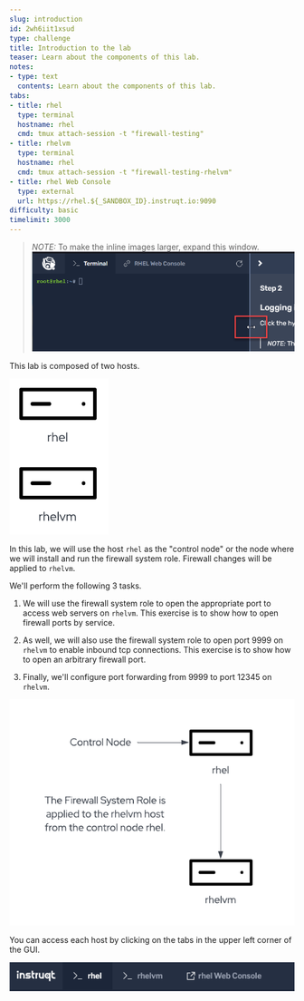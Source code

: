 ```yaml
---
slug: introduction
id: 2wh6iit1xsud
type: challenge
title: Introduction to the lab
teaser: Learn about the components of this lab.
notes:
- type: text
  contents: Learn about the components of this lab.
tabs:
- title: rhel
  type: terminal
  hostname: rhel
  cmd: tmux attach-session -t "firewall-testing"
- title: rhelvm
  type: terminal
  hostname: rhel
  cmd: tmux attach-session -t "firewall-testing-rhelvm"
- title: rhel Web Console
  type: external
  url: https://rhel.${_SANDBOX_ID}.instruqt.io:9090
difficulty: basic
timelimit: 3000
---
```


>_NOTE:_ To make the inline images larger, expand this window. ![Menu Slider](../assets/slider.png)

This lab is composed of two hosts.

![lab](../assets/hosts.png)

In this lab, we will use the host `rhel` as the "control node" or the node where we will install and run the firewall system role. Firewall changes will be applied to `rhelvm`.

We'll perform the following 3 tasks.

1) We will use the firewall system role to open the appropriate port to access web servers on `rhelvm`. This exercise is to show how to open firewall ports by service.

2) As well, we will also use the firewall system role to open port 9999 on `rhelvm` to enable inbound tcp connections. This exercise is to show how to open an arbitrary firewall port.

3) Finally, we'll configure port forwarding from 9999 to port 12345 on `rhelvm`.

![afterapplying](../assets/firewallsystemrolesoverview.png)

You can access each host by clicking on the tabs in the upper left corner of the GUI.

![tabs](../assets/instruqt-tab.png)
